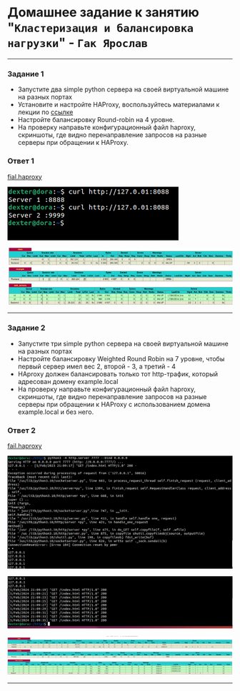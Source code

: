 # Домашнее задание к занятию "`Кластеризация и балансировка нагрузки`" - `Гак Ярослав`

---

### Задание 1

- Запустите два simple python сервера на своей виртуальной машине на разных портах
- Установите и настройте HAProxy, воспользуйтесь материалами к лекции по [ссылке](https://github.com/netology-code/sflt-homeworks/tree/main/2)
- Настройте балансировку Round-robin на 4 уровне.
- На проверку направьте конфигурационный файл haproxy, скриншоты, где видно перенаправление запросов на разные серверы при обращении к HAProxy.

### Ответ 1

[fial.haproxy](https://github.com/Anudora41/sflt-hw-s/blob/main/HAProxy.cfg) 
  
![alt text](https://github.com/Anudora41/sflt-hw-s/blob/main/servers.png)

![alt text](https://github.com/Anudora41/sflt-hw-s/blob/main/haproxy1.png)

---

### Задание 2

- Запустите три simple python сервера на своей виртуальной машине на разных портах
- Настройте балансировку Weighted Round Robin на 7 уровне, чтобы первый сервер имел вес 2, второй - 3, а третий - 4
- HAproxy должен балансировать только тот http-трафик, который адресован домену example.local
- На проверку направьте конфигурационный файл haproxy, скриншоты, где видно перенаправление запросов на разные серверы при обращении к HAProxy c использованием домена example.local и без него.

### Ответ 2

[fail.haproxy](https://github.com/Anudora41/sflt-hw-s/blob/main/HAProxy2.cfg)


![alt text](https://github.com/Anudora41/sflt-hw-s/blob/main/chast1.png)

![alt text](https://github.com/Anudora41/sflt-hw-s/blob/main/chast2.png)

![alt text](https://github.com/Anudora41/sflt-hw-s/blob/main/haproxy2.png)

---
